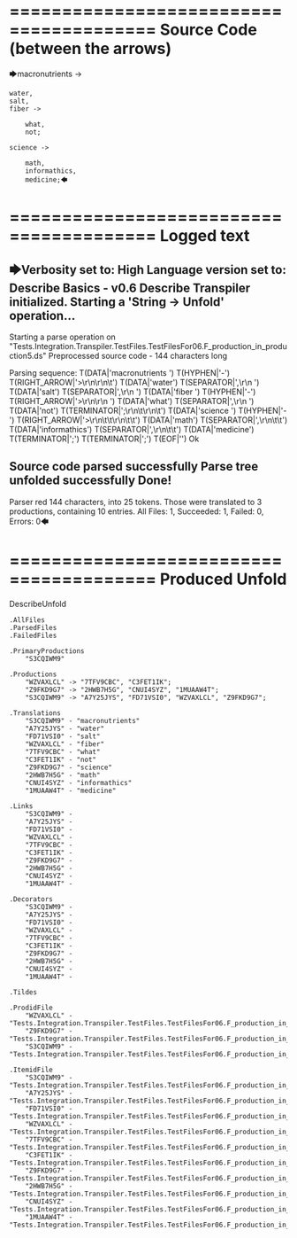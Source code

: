 ========================================
Source Code (between the arrows)
========================================

🡆macronutrients ->

	water,
    salt,
    fiber ->

        what,
        not;
	
	science ->
		
		math,
		informathics,
		medicine;🡄

========================================
Logged text
========================================

🡆Verbosity set to: High
Language version set to: Describe Basics - v0.6
Describe Transpiler initialized.
Starting a 'String -> Unfold' operation...
------------------------
Starting a parse operation on "Tests.Integration.Transpiler.TestFiles.TestFilesFor06.F_production_in_production5.ds"
Preprocessed source code - 144 characters long

Parsing sequence: T(DATA|'macronutrients ') T(HYPHEN|'-') T(RIGHT_ARROW|'>\r\n\r\n\t') T(DATA|'water') T(SEPARATOR|',\r\n    ') T(DATA|'salt') T(SEPARATOR|',\r\n    ') T(DATA|'fiber ') T(HYPHEN|'-') T(RIGHT_ARROW|'>\r\n\r\n        ') T(DATA|'what') T(SEPARATOR|',\r\n        ') T(DATA|'not') T(TERMINATOR|';\r\n\t\r\n\t') T(DATA|'science ') T(HYPHEN|'-') T(RIGHT_ARROW|'>\r\n\t\t\r\n\t\t') T(DATA|'math') T(SEPARATOR|',\r\n\t\t') T(DATA|'informathics') T(SEPARATOR|',\r\n\t\t') T(DATA|'medicine') T(TERMINATOR|';') T(TERMINATOR|';') T(EOF|'<EOF>') Ok

Source code parsed successfully
Parse tree unfolded successfully
Done!
------------------------
Parser red 144 characters, into 25 tokens.
Those were translated to 3 productions, containing 10 entries.
All Files: 1, Succeeded: 1, Failed: 0, Errors: 0🡄

========================================
Produced Unfold
========================================

DescribeUnfold

    .AllFiles
    .ParsedFiles
    .FailedFiles

    .PrimaryProductions
        "S3CQIWM9" 

    .Productions
        "WZVAXLCL" -> "7TFV9CBC", "C3FET1IK";
        "Z9FKD9G7" -> "2HWB7H5G", "CNUI4SYZ", "1MUAAW4T";
        "S3CQIWM9" -> "A7Y25JYS", "FD71VSI0", "WZVAXLCL", "Z9FKD9G7";

    .Translations
        "S3CQIWM9" - "macronutrients"
        "A7Y25JYS" - "water"
        "FD71VSI0" - "salt"
        "WZVAXLCL" - "fiber"
        "7TFV9CBC" - "what"
        "C3FET1IK" - "not"
        "Z9FKD9G7" - "science"
        "2HWB7H5G" - "math"
        "CNUI4SYZ" - "informathics"
        "1MUAAW4T" - "medicine"

    .Links
        "S3CQIWM9" - 
        "A7Y25JYS" - 
        "FD71VSI0" - 
        "WZVAXLCL" - 
        "7TFV9CBC" - 
        "C3FET1IK" - 
        "Z9FKD9G7" - 
        "2HWB7H5G" - 
        "CNUI4SYZ" - 
        "1MUAAW4T" - 

    .Decorators
        "S3CQIWM9" - 
        "A7Y25JYS" - 
        "FD71VSI0" - 
        "WZVAXLCL" - 
        "7TFV9CBC" - 
        "C3FET1IK" - 
        "Z9FKD9G7" - 
        "2HWB7H5G" - 
        "CNUI4SYZ" - 
        "1MUAAW4T" - 

    .Tildes

    .ProdidFile
        "WZVAXLCL" - "Tests.Integration.Transpiler.TestFiles.TestFilesFor06.F_production_in_production5.ds"
        "Z9FKD9G7" - "Tests.Integration.Transpiler.TestFiles.TestFilesFor06.F_production_in_production5.ds"
        "S3CQIWM9" - "Tests.Integration.Transpiler.TestFiles.TestFilesFor06.F_production_in_production5.ds"

    .ItemidFile
        "S3CQIWM9" - "Tests.Integration.Transpiler.TestFiles.TestFilesFor06.F_production_in_production5.ds"
        "A7Y25JYS" - "Tests.Integration.Transpiler.TestFiles.TestFilesFor06.F_production_in_production5.ds"
        "FD71VSI0" - "Tests.Integration.Transpiler.TestFiles.TestFilesFor06.F_production_in_production5.ds"
        "WZVAXLCL" - "Tests.Integration.Transpiler.TestFiles.TestFilesFor06.F_production_in_production5.ds"
        "7TFV9CBC" - "Tests.Integration.Transpiler.TestFiles.TestFilesFor06.F_production_in_production5.ds"
        "C3FET1IK" - "Tests.Integration.Transpiler.TestFiles.TestFilesFor06.F_production_in_production5.ds"
        "Z9FKD9G7" - "Tests.Integration.Transpiler.TestFiles.TestFilesFor06.F_production_in_production5.ds"
        "2HWB7H5G" - "Tests.Integration.Transpiler.TestFiles.TestFilesFor06.F_production_in_production5.ds"
        "CNUI4SYZ" - "Tests.Integration.Transpiler.TestFiles.TestFilesFor06.F_production_in_production5.ds"
        "1MUAAW4T" - "Tests.Integration.Transpiler.TestFiles.TestFilesFor06.F_production_in_production5.ds"

